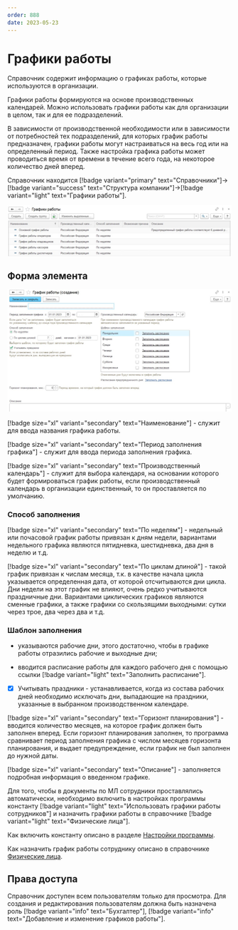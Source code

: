 ```yaml
---
order: 888
date: 2023-05-23
---
```

# Графики работы

Справочник содержит информацию о графиках работы, которые используются в организации.

Графики работы формируются на основе производственных календарей. Можно использовать графики работы как для организации в целом, так и для ее подразделений.

В зависимости от производственной необходимости или в зависимости от потребностей тех подразделений, для которых график работы предназначен, графики работы могут настраиваться на весь год или на определенный период. Также настройка графика работы может проводиться время от времени в течение всего года, на некоторое количество дней вперед.

Справочник находится [!badge variant="primary" text="Справочники"]->[!badge variant="success" text="Структура компании"]->[!badge variant="light" text="Графики работы"].

![Форма списка графики работы](/images/Форма_списка_графики_работы.jpg)

## Форма элемента

![](/images/Форма_элемента_графики_работы.jpg)

[!badge size="xl" variant="secondary" text="Наименование"] - служит для ввода названия графика работы.

[!badge size="xl" variant="secondary" text="Период заполнения графика"] - служит для ввода периода заполнения графика.

[!badge size="xl" variant="secondary" text="Производственный календарь"] - служит для выбора календаря, на основании которого будет формироваться график работы, если производственный календарь в организации единственный, то он проставляется по умолчанию.

### Способ заполнения

[!badge size="xl" variant="secondary" text="По неделям"] - недельный или почасовой график работы привязан к дням недели, вариантами недельного графика являются пятидневка, шестидневка, два дня в неделю и т.д.

[!badge size="xl" variant="secondary" text="По циклам длиной"] - такой график привязан к числам месяца, т.к. в качестве начала цикла указывается определенная дата, от которой отсчитываются дни цикла. Дни недели на этот график не влияют, очень редко учитываются праздничные дни. Вариантами циклических графиков являются сменные графики, а также графики со скользящими выходными: сутки через трое, два через два и т.д.

### Шаблон заполнения

- указываются рабочие дни, этого достаточно, чтобы в графике работы отразились рабочие и выходные дни;

- вводится расписание работы для каждого рабочего дня с помощью ссылки [!badge variant="light" text="Заполнить расписание"].

- [x] Учитывать праздники - устанавливается, когда из состава рабочих дней необходимо исключать дни, выпадающие на праздники, указанные в выбранном производственном календаре.

[!badge size="xl" variant="secondary" text="Горизонт планирования"] - вводится количество месяцев, на которое график должен быть заполнен вперед. Если горизонт планирования заполнен, то программа сравнивает период заполнения графика с числом месяцев горизонта планирования, и выдает предупреждение, если график не был заполнен до нужной даты.

[!badge size="xl" variant="secondary" text="Описание"] - заполняется подробная информация о введенном графике.

Для того, чтобы в документы по МЛ сотрудники проставлялись автоматически, необходимо включить в настройках программы константу [!badge variant="light" text="Использовать графики работы сотрудников"]  и назначить графики работы в справочнике [!badge variant="light" text="Физические лица"].

Как включить константу описано в разделе [Настройки программы](/1-руководство-администратора/настройки-программы/5-расширенные/).

Как назначить график работы сотруднику описано в справочнике [Физические лица](/2-описание-справочников-и-документов/1-справочники/1-структура-компании/3-физические-лица/).

## Права доступа

Справочник доступен всем пользователям только для просмотра. Для создания и редактирования пользователям должна быть назначена роль [!badge variant="info" text="Бухгалтер"], [!badge variant="info" text="Добавление и изменение графиков работы"].
